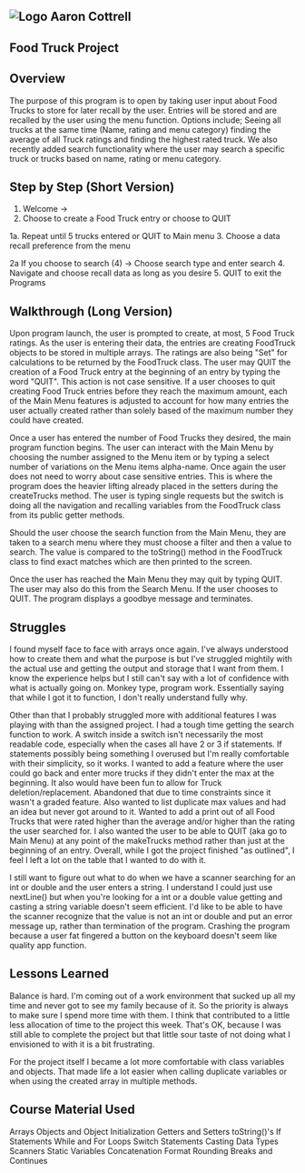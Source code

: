 ## ![Logo](http://skilldistillery.com/downloads/sd_logo.jpg) Aaron Cottrell
## Food Truck Project

## Overview
The purpose of this program is to open by taking user input about Food Trucks to store for later recall by the user. Entries will be stored and are recalled by the user using the menu function. Options include; Seeing all trucks at the same time (Name, rating and menu category) finding the average of all Truck ratings and finding the highest rated truck. We also recently added search functionality where the user may search a specific truck or trucks based on name, rating or menu category.

## Step by Step (Short Version)
1. Welcome ->
2. Choose to create a Food Truck entry or choose to QUIT

 1a. Repeat until 5 trucks entered or QUIT to Main menu
3. Choose a data recall preference from the menu

 2a If you choose to search (4) -> Choose search type and enter search
4. Navigate and choose recall data as long as you desire
5. QUIT to exit the Programs

## Walkthrough (Long Version)

Upon program launch, the user is prompted to create, at most, 5 Food Truck ratings. As the user is entering their data, the entries are creating FoodTruck objects to be stored in multiple arrays. The ratings are also being "Set" for calculations to be returned by the FoodTruck class. The user may QUIT the creation of a Food Truck entry at the beginning of an entry by typing the word "QUIT". This action is not case sensitive. If a user chooses to quit creating Food Truck entries before they reach the maximum amount, each of the Main Menu features is adjusted to account for how many entries the user actually created rather than solely based of the maximum number they could have created.

Once a user has entered the number of Food Trucks they desired, the main program function begins. The user can interact with the Main Menu by choosing the number assigned to the Menu item or by typing a select number of variations on the Menu items alpha-name. Once again the user does not need to worry about case sensitive entries. This is where the program does the heavier lifting already placed in the setters during the createTrucks method. The user is typing single requests but the switch is doing all the navigation and recalling variables from the FoodTruck class from its public getter methods.

Should the user choose the search function from the Main Menu, they are taken to a search menu where they must choose a filter and then a value to search. The value is compared to the toString() method in the FoodTruck class to find exact matches which are then printed to the screen.

Once the user has reached the Main Menu they may quit by typing QUIT. The user may also do this from the Search Menu. If the user chooses to QUIT. The program displays a goodbye message and terminates.  

## Struggles
I found myself face to face with arrays once again. I've always understood how to create them and what the purpose is but I've struggled mightily with the actual use and getting the output and storage that I want from them. I know the experience helps but I still can't say with a lot of confidence with what is actually going on. Monkey type, program work. Essentially saying that while I got it to function, I don't really understand fully why.

Other than that I probably struggled more with additional features I was playing with than the assigned project. I had a tough time getting the search function to work. A switch inside a switch isn't necessarily the most readable code, especially when the cases all have 2 or 3 if statements. If statements possibly being something I overused but I'm really comfortable with their simplicity, so it works. I wanted to add a feature where the user could go back and enter more trucks if they didn't enter the max at the beginning.  It also would have been fun to allow for Truck deletion/replacement. Abandoned that due to time constraints since it wasn't a graded feature. Also wanted to list duplicate max values and had an idea but never got around to it. Wanted to add a print out of all Food Trucks that were rated higher than the average and/or higher than the rating the user searched for. I also wanted the user to be able to QUIT (aka go to Main Menu) at any point of the makeTrucks method rather than just at the beginning of an entry. Overall, while I got the project finished "as outlined", I feel I left a lot on the table that I wanted to do with it.

I still want to figure out what to do when we have a scanner searching for an int or double and the user enters a string. I understand I could just use nextLine() but when you're looking for a int or a double value getting and casting a string variable doesn't seem efficient. I'd like to be able to have the scanner recognize that the value is not an int or double and put an error message up, rather than termination of the program. Crashing the program because a user fat fingered a button on the keyboard doesn't seem like quality app function.

## Lessons Learned

Balance is hard. I'm coming out of a work environment that sucked up all my time and never got to see my family because of it. So the priority is always to make sure I spend more time with them. I think that contributed to a little less allocation of time to the project this week. That's OK, because I was still able to complete the project but that little sour taste of not doing what I envisioned to with it is a bit frustrating.

For the project itself I became a lot more comfortable with class variables and objects. That made life a lot easier when calling duplicate variables or when using the created array in multiple methods.

## Course Material Used
Arrays
Objects and Object Initialization
Getters and Setters
toString()'s
If Statements
While and For Loops
Switch Statements
Casting Data Types
Scanners
Static Variables
Concatenation
Format Rounding
Breaks and Continues
